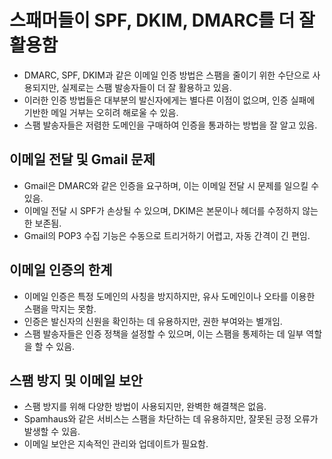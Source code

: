 # 스패머들이 SPF, DKIM, DMARC를 더 잘 활용함 


* DMARC, SPF, DKIM과 같은 이메일 인증 방법은 스팸을 줄이기 위한 수단으로 사용되지만, 실제로는 스팸 발송자들이 더 잘 활용하고 있음.
* 이러한 인증 방법들은 대부분의 발신자에게는 별다른 이점이 없으며, 인증 실패에 기반한 메일 거부는 오히려 해로울 수 있음.
* 스팸 발송자들은 저렴한 도메인을 구매하여 인증을 통과하는 방법을 잘 알고 있음.

이메일 전달 및 Gmail 문제
-----------------

* Gmail은 DMARC와 같은 인증을 요구하며, 이는 이메일 전달 시 문제를 일으킬 수 있음.
* 이메일 전달 시 SPF가 손상될 수 있으며, DKIM은 본문이나 헤더를 수정하지 않는 한 보존됨.
* Gmail의 POP3 수집 기능은 수동으로 트리거하기 어렵고, 자동 간격이 긴 편임.

이메일 인증의 한계
----------

* 이메일 인증은 특정 도메인의 사칭을 방지하지만, 유사 도메인이나 오타를 이용한 스팸을 막지는 못함.
* 인증은 발신자의 신원을 확인하는 데 유용하지만, 권한 부여와는 별개임.
* 스팸 발송자들은 인증 정책을 설정할 수 있으며, 이는 스팸을 통제하는 데 일부 역할을 할 수 있음.

스팸 방지 및 이메일 보안
--------------

* 스팸 방지를 위해 다양한 방법이 사용되지만, 완벽한 해결책은 없음.
* Spamhaus와 같은 서비스는 스팸을 차단하는 데 유용하지만, 잘못된 긍정 오류가 발생할 수 있음.
* 이메일 보안은 지속적인 관리와 업데이트가 필요함.
